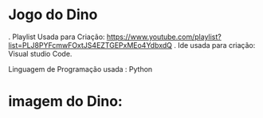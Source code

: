 #  Jogo do Dino
. Playlist Usada para Criação: https://www.youtube.com/playlist?list=PLJ8PYFcmwFOxtJS4EZTGEPxMEo4YdbxdQ
. Ide usada para criação: Visual studio Code.

Linguagem de Programação usada :
Python

# imagem do Dino:
